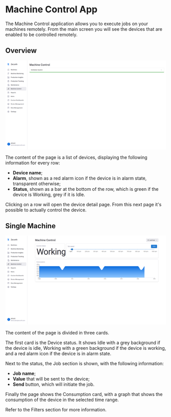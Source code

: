 # Machine Control App

The Machine Control application allows you to execute jobs on your machines remotely. From the main screen you will see the devices that are enabled to be controlled remotely.

## Overview

![machine_control_image]

The content of the page is a list of devices, displaying the following information for every row:

* **Device name**;
* **Alarm**, shown as a red alarm icon if the device is in alarm state, transparent otherwise;
* **Status**, shown as a bar at the bottom of the row, which is green if the device is Working, grey if it is Idle.

Clicking on a row will open the device detail page. From this next page it's possible to actually control the device.

## Single Machine

![machine_control_device_image]   

The content of the page is divided in three cards.

The first card is the Device status. It shows Idle with a grey background if the device is idle, Working with a green background if the device is working, and a red alarm icon if the device is in alarm state.

Next to the status, the Job section is shown, with the following information:

* **Job name**;
* **Value** that will be sent to the device;
* **Send** button, which will initiate the job.

Finally the page shows the Consumption card, with a graph that shows the consumption of the device in the selected time range.

Refer to the Filters section for more information.


[//]: #                         (Images)
[machine_control_image]:        ../../img/MachineControl/MachineControl.png                             "Machine Control overview"
[machine_control_device_image]: ../../img/MachineControl/SingleMachine/SingleMachine.png                "Machine Control device detail"